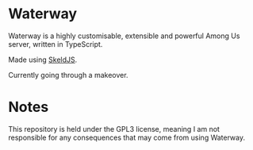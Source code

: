 # Waterway

Waterway is a highly customisable, extensible and powerful Among Us server, written in TypeScript.

Made using [SkeldJS](https://github.com/SkeldJS/SkeldJS).

Currently going through a makeover.

# Notes
This repository is held under the GPL3 license, meaning I am not responsible for any consequences that may come from using Waterway.
